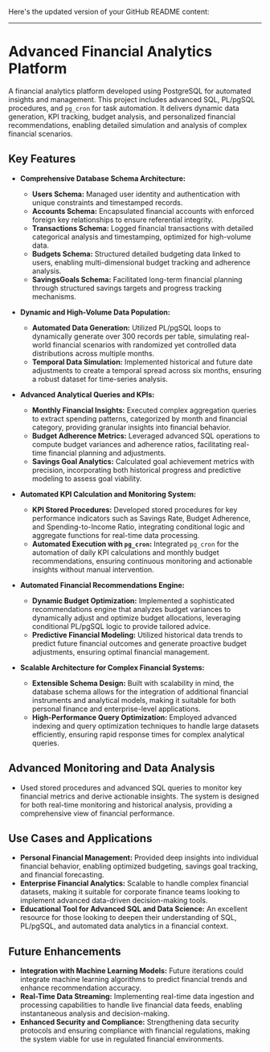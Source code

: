 Here's the updated version of your GitHub README content:

---

# **Advanced Financial Analytics Platform**

A financial analytics platform developed using PostgreSQL for automated insights and management. This project includes advanced SQL, PL/pgSQL procedures, and `pg_cron` for task automation. It delivers dynamic data generation, KPI tracking, budget analysis, and personalized financial recommendations, enabling detailed simulation and analysis of complex financial scenarios.

## **Key Features**

- **Comprehensive Database Schema Architecture:**
  - **Users Schema:** Managed user identity and authentication with unique constraints and timestamped records.
  - **Accounts Schema:** Encapsulated financial accounts with enforced foreign key relationships to ensure referential integrity.
  - **Transactions Schema:** Logged financial transactions with detailed categorical analysis and timestamping, optimized for high-volume data.
  - **Budgets Schema:** Structured detailed budgeting data linked to users, enabling multi-dimensional budget tracking and adherence analysis.
  - **SavingsGoals Schema:** Facilitated long-term financial planning through structured savings targets and progress tracking mechanisms.

- **Dynamic and High-Volume Data Population:**
  - **Automated Data Generation:** Utilized PL/pgSQL loops to dynamically generate over 300 records per table, simulating real-world financial scenarios with randomized yet controlled data distributions across multiple months.
  - **Temporal Data Simulation:** Implemented historical and future date adjustments to create a temporal spread across six months, ensuring a robust dataset for time-series analysis.

- **Advanced Analytical Queries and KPIs:**
  - **Monthly Financial Insights:** Executed complex aggregation queries to extract spending patterns, categorized by month and financial category, providing granular insights into financial behavior.
  - **Budget Adherence Metrics:** Leveraged advanced SQL operations to compute budget variances and adherence ratios, facilitating real-time financial planning and adjustments.
  - **Savings Goal Analytics:** Calculated goal achievement metrics with precision, incorporating both historical progress and predictive modeling to assess goal viability.

- **Automated KPI Calculation and Monitoring System:**
  - **KPI Stored Procedures:** Developed stored procedures for key performance indicators such as Savings Rate, Budget Adherence, and Spending-to-Income Ratio, integrating conditional logic and aggregate functions for real-time data processing.
  - **Automated Execution with `pg_cron`:** Integrated `pg_cron` for the automation of daily KPI calculations and monthly budget recommendations, ensuring continuous monitoring and actionable insights without manual intervention.

- **Automated Financial Recommendations Engine:**
  - **Dynamic Budget Optimization:** Implemented a sophisticated recommendations engine that analyzes budget variances to dynamically adjust and optimize budget allocations, leveraging conditional PL/pgSQL logic to provide tailored advice.
  - **Predictive Financial Modeling:** Utilized historical data trends to predict future financial outcomes and generate proactive budget adjustments, ensuring optimal financial management.

- **Scalable Architecture for Complex Financial Systems:**
  - **Extensible Schema Design:** Built with scalability in mind, the database schema allows for the integration of additional financial instruments and analytical models, making it suitable for both personal finance and enterprise-level applications.
  - **High-Performance Query Optimization:** Employed advanced indexing and query optimization techniques to handle large datasets efficiently, ensuring rapid response times for complex analytical queries.

## **Advanced Monitoring and Data Analysis**

- Used stored procedures and advanced SQL queries to monitor key financial metrics and derive actionable insights. The system is designed for both real-time monitoring and historical analysis, providing a comprehensive view of financial performance.

## **Use Cases and Applications**

- **Personal Financial Management:** Provided deep insights into individual financial behavior, enabling optimized budgeting, savings goal tracking, and financial forecasting.
- **Enterprise Financial Analytics:** Scalable to handle complex financial datasets, making it suitable for corporate finance teams looking to implement advanced data-driven decision-making tools.
- **Educational Tool for Advanced SQL and Data Science:** An excellent resource for those looking to deepen their understanding of SQL, PL/pgSQL, and automated data analytics in a financial context.

## **Future Enhancements**

- **Integration with Machine Learning Models:** Future iterations could integrate machine learning algorithms to predict financial trends and enhance recommendation accuracy.
- **Real-Time Data Streaming:** Implementing real-time data ingestion and processing capabilities to handle live financial data feeds, enabling instantaneous analysis and decision-making.
- **Enhanced Security and Compliance:** Strengthening data security protocols and ensuring compliance with financial regulations, making the system viable for use in regulated financial environments.

